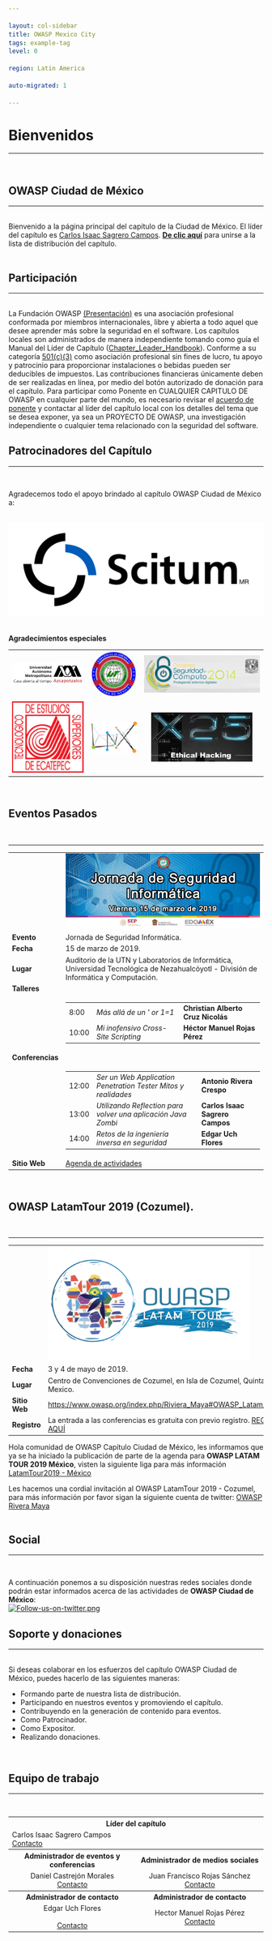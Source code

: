```yaml
---

layout: col-sidebar
title: OWASP Mexico City
tags: example-tag
level: 0

region: Latin America

auto-migrated: 1

---
```

<h1>Bienvenidos</h1>
<hr>
<br>
<h2>OWASP Ciudad de México</h2>
<hr>
<br>
Bienvenido a la página principal del capítulo de la Ciudad de México. El líder del capítulo es <a rel="nofollow" class="external text" href="mailto:carlos.sagrero@owasp.org">Carlos Isaac Sagrero Campos</a>. <a href="https://groups.google.com/a/owasp.org/forum/#!forum/mexico-city-chapter"><b>De clic aquí</b></a> para unirse a la lista de distribución del capítulo.
<br><br>
<h2>Participación</h2>
<hr>
<br>
La Fundación OWASP <a rel="nofollow" class="external text" href="https://docs.google.com/a/owasp.org/presentation/d/1ZgY25F0F7QgScMlB1X7LAa70LtyJql8XqcYdR4suPUo/edit#slide=id.p">(Presentación)</a> es una asociación profesional conformada por miembros internacionales, libre y abierta a todo aquel que desee aprender más sobre la seguridad en el software. Los capítulos locales son administrados de manera independiente tomando como guía el Manual del Líder de Capítulo (<a rel="nofollow" class="external text" href="https://www.owasp.org/index.php/Chapter_Leader_Handbook">Chapter_Leader_Handbook</a>). Conforme a su categoría <a rel="nofollow" class="external text" href="https://www.owasp.org/index.php/About_OWASP">501(c)(3)</a> como asociación profesional sin fines de lucro, tu apoyo y patrocinio para proporcionar instalaciones o bebidas pueden ser deducibles de impuestos. Las contribuciones financieras únicamente deben de ser realizadas en línea, por medio del botón autorizado de donación para el capítulo. Para participar como Ponente en CUALQUIER CAPITULO DE OWASP en cualquier parte del mundo, es necesario revisar el <a rel="nofollow" class="external text" href="https://www.owasp.org/index.php/Speaker_Agreement">acuerdo de ponente</a> y contactar al líder del capítulo local con los detalles del tema que se desea exponer, ya sea un PROYECTO DE OWASP, una investigación independiente o cualquier tema relacionado con la seguridad del software.
<br>

<h2>Patrocinadores del Capítulo</h2>
<hr>
<br>
<p>Agradecemos todo el apoyo brindado al capítulo OWASP Ciudad de México a:</p>
<br>
<center><img src="assets/images/Logo-Scitum.png" alt=""></center>
<br>
<p><b>Agradecimientos especiales</b></p>
<table>
  <trbody>
    <tr>
      <td><center><img src="assets/images/Logo_uama.jpg" alt=""></center></td>
      <td><center><img src="assets/images/Logo-UTN.jpeg" alt=""></center></td>
      <td><center><img src="assets/images/CongresoSeguridadEnComputo2014-UNAM.png" alt=""></center></td>
    </tr>
    <tr>
      <td><center><img src="assets/images/Logo-TESE.jpg" alt=""></center></td>
      <td><center><img src="assets/images/100px-Liquid-nexxus-logo.png" alt=""></center></td>
      <td><center><img src="assets/images/200px-Logo_x25.png" alt=""></center></td>
    </tr>
  </trbody>
</table>
<br>




<h2>Eventos Pasados</h2>
<br>
<hr>
<table>
<tbody>
  <tr>
    <td> </td>
    <td><img src="assets/images/Jornada_seguridad_UTN_OWASP_MEXICO_CITY.jpg" alt="">
    </td>
  </tr>
  <tr>
    <td><b>Evento</b> </td>
    <td> Jornada de Seguridad Informática.</td>
  </tr>
  <tr>
    <td><b>Fecha</b> </td>
    <td> 15 de marzo de 2019.</td>
  </tr>
  <tr>
    <td><b>Lugar</b> </td>
    <td>  Auditorio de la UTN y Laboratorios de Informática, Universidad Tecnológica de Nezahualcóyotl - División de Informática y Computación.</td>
  </tr>
  <tr>
    <td><b>Talleres</b></td>
    <td></td>
  </tr>
  <tr>
    <td> </td>
    <td>
    <table>
      <tbody>
        <tr>
          <td>8:00</td>
          <td><i>Más allá de un ' or 1=1</i></td>
          <td><b>Christian Alberto Cruz Nicolás</b></td>
        </tr>
        <tr>
          <td>10:00</td> 
          <td><i>Mi inofensivo Cross-Site Scripting</i></td>
          <td><b>Héctor Manuel Rojas Pérez</b></td>
        </tr>
      </tbody>
    </table>
  </td>
    </tr>
    <tr>
      <td><b>Conferencias</b></td>
      <td></td>
  </tr>
  <tr>
    <td> </td>
    <td>
      <table>

<tbody><tr>
<td>12:00</td>
<td><i>Ser un Web Application Penetration Tester Mitos y realidades</i></td>
<td><b>Antonio Rivera Crespo</b>
</td></tr>
<tr>
<td>13:00</td>
<td><i>Utilizando Reflection para volver una aplicación Java Zombi</i></td>
<td><b>Carlos Isaac Sagrero Campos</b>
</td></tr>
<tr>
<td>14:00</td>
<td><i>Retos de la ingeniería inversa en seguridad</i></td>
<td><b>Edgar Uch Flores</b>
</td></tr></tbody></table>
</td></tr>
<tr>
<td><b>Sitio Web</b> </td>
<td> <a rel="nofollow" class="external text" href="http://www.utn.edu.mx/slider/file/jornada_seguridad.pdf">Agenda de actividades</a>
</td></tr></tbody></table>

<table>
<br>
 <h2>OWASP LatamTour 2019 (Cozumel).</h2>
 <br>
 <hr>
<tbody><tr>
<td> </td>
<td><img src="https://github.com/OWASP/www-chapter-mexico-city/blob/master/assets/images/Owasp_Latam_Tour_2019_v1_Logo.jpg" width="400" height="225" >
</td></tr>
<tr>
<td><b>Fecha</b> </td>
<td> 3 y 4 de mayo de 2019.
</td></tr>
<tr>
<td><b>Lugar</b> </td>
<td>  Centro de Convenciones de Cozumel, en Isla de Cozumel, Quintana Roo, Mexico.
</td></tr>
<tr>
<td><b>Sitio Web</b> </td>
<td> <a rel="nofollow" class="external free" href="https://www.owasp.org/index.php/Riviera_Maya#OWASP_Latam_Tour_2019">https://www.owasp.org/index.php/Riviera_Maya#OWASP_Latam_Tour_2019</a>
</td></tr>
<tr>
<td><b>Registro</b></td>
<td> La entrada a las conferencias es gratuita con previo registro. <a rel="nofollow" class="external text" href="https://www.eventbrite.com/e/owasp-latam-tour-2019-mexico-tickets-55739358923">REGISTRATE AQUÍ</a>
</td></tr></tbody></table>
<p>Hola comunidad de OWASP Capítulo Ciudad de México, les informamos que ya se ha iniciado la publicación de parte de la agenda para <b>OWASP LATAM TOUR 2019 México</b>, visten la siguiente liga para más información <a rel="nofollow" class="external text" href="https://www.owasp.org/index.php/LatamTour2019#tab=M_C3_89XICO">LatamTour2019 - México</a>
</p><p>Les hacemos una cordial invitación al OWASP LatamTour 2019 - Cozumel, para más información por favor sigan la siguiente cuenta de twitter:
<a rel="nofollow" class="external text" href="https://twitter.com/owasp_riviera?lang=es">OWASP Rivera Maya</a>
<br>
<br>
</p>

<h2>Social</h2>
  <hr>
  <br>

A continuación ponemos a su disposición nuestras redes sociales donde podrán estar informados acerca de las actividades de **OWASP Ciudad de México**:
<br>
<a href="http://www.twitter.com/OWASP_MX_City" rel="nofollow"><img alt="Follow-us-on-twitter.png" src="/images/thumb/3/3d/Follow-us-on-twitter.png/180px-Follow-us-on-twitter.png" width="180" height="54" srcset="/images/thumb/3/3d/Follow-us-on-twitter.png/270px-Follow-us-on-twitter.png 1.5x, /images/thumb/3/3d/Follow-us-on-twitter.png/360px-Follow-us-on-twitter.png 2x"></a>
<br>
<h2>Soporte y donaciones</h2>
<hr>
<br>
Si deseas colaborar en los esfuerzos del capítulo OWASP Ciudad de México, puedes hacerlo de las siguientes maneras:<br>
<ul>
  <li>Formando parte de nuestra lista de distribución.</li>
  <li>Participando en nuestros eventos y promoviendo el capítulo.</li>
  <li>Contribuyendo en la generación de contenido para eventos.</li>
  <li>Como Patrocinador.</li>
  <li>Como Expositor.</li>
  <li>Realizando donaciones.</li>
</ul>
<br>
<h2>Equipo de trabajo</h2>
<hr>
<br>
<table>
  <center>
  <tbody>
    <tr>
       <th colspan="4">Líder del capítulo</th>
    </tr>
    <tr>
      <td colspan="4">Carlos Isaac Sagrero Campos<br><a rel="nofollow" class="external text" href="mailto:carlos.sagrero@owasp.org">Contacto</a></td>
    </tr>
    <tr>
      <th style="width: 50%;" colspan="2">Administrador de eventos y conferencias</th>
      <th style="width: 50%;" colspan="2">Administrador de medios sociales</th>
    </tr>
    <tr>
      <td style="width: 50%;" colspan="2"><center>Daniel Castrejón Morales<br><a rel="nofollow" class="external text" href="mailto:daniel.morales@owasp.org">Contacto</a></center>
</td>
<td style="width: 50%;" colspan="2"><center>Juan Francisco Rojas Sánchez<br><a rel="nofollow" class="external text" href="mailto:juan.rojas@owasp.org">Contacto</a></center>
</td></tr>
<tr>
<th style="width: 50%;" colspan="2">Administrador de contacto
</th>
<th style="width: 50%;" colspan="2">Administrador de contacto
</th></tr>
<tr>
<td style="width: 50%;" colspan="2"><center>Edgar Uch Flores</center><br><a rel="nofollow" class="external text" href="mailto:edgar.flores@owasp.org"><center>Contacto</center></a>
</td>
<td style="width: 50%;" colspan="2"><center>Hector Manuel Rojas Pérez<br><a rel="nofollow" class="external text" href="mailto:hector.rojas@owasp.org">Contacto</a></center>
</td></tr></tbody></center></table>

<!-- Standard Chapter Page Template
This is an example of a Project or Chapter page.
Please change these items to indicate the actual information you wish to present. In addition to this information, the 'front-matter' above the text should be modified to reflect your actual information.  An explanation of each of the front-matter items is below:

{front matter for this file}

```
- layout: This is the layout used by project and chapter pages.  You should leave this value as col-sidebar
- title: This is the title of your project or chapter page, usually the name.  For example, OWASP Zed Attack Proxy or OWASP Baltimore
- tags: This is a space-delimited list of tags you associate with your project or chapter.  If you are using tabs, at least one of these tags should be unique in order to be used in the tabs files (an example tab is included in this repo) 
- region: This is the region you are in according to our data
```

{copy for this file (index.md)}
Replace the text above the commented area with your information in the format below:
```
## Welcome
Include some information here about your chapter

## Participation
The Open Web Application Security Project (OWASP) is a nonprofit foundation that works to improve the security of software. All of our projects ,tools, documents, forums, and chapters are free and open to anyone interested in improving application security. 

Chapters are led by local leaders in accordance with the [Chapter Leader Handbook](/www-policy/rules-of-procedure/chapter-handbook). Financial contributions should only be made online using the authorized online donation button. To be a SPEAKER at ANY OWASP Chapter in the world simply review the [speaker agreement](/www-policy/speaker-agreement) and then contact the local chapter leader with details of what OWASP Project, independent research, or related software security topic you would like to present.

Everyone is welcome and encouraged to participate in our [Projects](/projects), [Local Chapters](/chapters), [Events](/events), [Online Groups](https://groups.google.com/a/owasp.com/){:target='_blank'}, and [Community Slack Channel](https://owasp.slack.com/){:target='_blank'}. We especially encourage diversity in all our initiatives. OWASP is a fantastic place to learn about application security, to network, and even to build your reputation as an expert. We also encourage you to be [become a member](/membership) or consider a [donation](/donate) to support our ongoing work.

## Local News
- Meeting Location
- Everyone is welcome to join us at our chapter meetings.

```
{info.md}

This separate file is where you should place links to your Google Group and Meetup page. It will be automatically rendered in the column sidebar.

{leaders.md}

Another separate file that should simply include each leaders name with mailto link as a list. It will also be automatically rendered in the column sidebar.

-->
